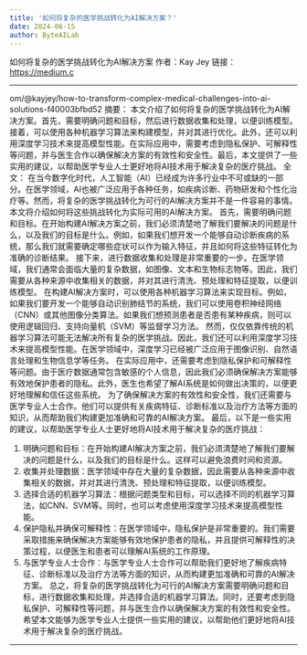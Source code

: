 ```yaml
---
title: '如何将复杂的医学挑战转化为AI解决方案？'
date: 2024-06-15
author: ByteAILab
---
```


如何将复杂的医学挑战转化为AI解决方案
作者：Kay Jey
链接：https://medium.c

---
om/@kayjey/how-to-transform-complex-medical-challenges-into-ai-solutions-f40003bfbd52
摘要：
本文介绍了如何将复杂的医学挑战转化为AI解决方案。首先，需要明确问题和目标，然后进行数据收集和处理，以便训练模型。接着，可以使用各种机器学习算法来构建模型，并对其进行优化。此外，还可以利用深度学习技术来提高模型性能。在实际应用中，需要考虑到隐私保护、可解释性等问题，并与医生合作以确保解决方案的有效性和安全性。最后，本文提供了一些实用的建议，以帮助医学专业人士更好地将AI技术用于解决复杂的医疗挑战。
全文：
在当今数字化时代，人工智能（AI）已经成为许多行业中不可或缺的一部分。在医学领域，AI也被广泛应用于各种任务，如疾病诊断、药物研发和个性化治疗等。然而，将复杂的医学挑战转化为可行的AI解决方案并不是一件容易的事情。本文将介绍如何将这些挑战转化为实际可用的AI解决方案。
首先，需要明确问题和目标。在开始构建AI解决方案之前，我们必须清楚地了解我们要解决的问题是什么，以及我们的目标是什么。例如，如果我们想开发一个能够自动诊断疾病的系统，那么我们就需要确定哪些症状可以作为输入特征，并且如何将这些特征转化为准确的诊断结果。
接下来，进行数据收集和处理是非常重要的一步。在医学领域，我们通常会面临大量的复杂数据，如图像、文本和生物标志物等。因此，我们需要从各种来源中收集相关的数据，并对其进行清洗、预处理和特征提取，以便训练模型。
在构建AI解决方案时，可以使用各种机器学习算法来实现目标。例如，如果我们要开发一个能够自动识别肺结节的系统，我们可以使用卷积神经网络（CNN）或其他图像分类算法。如果我们想预测患者是否患有某种疾病，则可以使用逻辑回归、支持向量机（SVM）等监督学习方法。
然而，仅仅依靠传统的机器学习算法可能无法解决所有复杂的医学挑战。因此，我们还可以利用深度学习技术来提高模型性能。在医学领域中，深度学习已经被广泛应用于图像识别、自然语言处理和生物信息学等任务。
在实际应用中，还需要考虑到隐私保护和可解释性等问题。由于医疗数据通常包含敏感的个人信息，因此我们必须确保解决方案能够有效地保护患者的隐私。此外，医生也希望了解AI系统是如何做出决策的，以便更好地理解和信任这些系统。
为了确保解决方案的有效性和安全性，我们还需要与医学专业人士合作。他们可以提供有关疾病特征、诊断标准以及治疗方法等方面的知识，从而帮助我们构建更加准确和可靠的AI解决方案。
最后，以下是一些实用的建议，以帮助医学专业人士更好地将AI技术用于解决复杂的医疗挑战：
1. 明确问题和目标：在开始构建AI解决方案之前，我们必须清楚地了解我们要解决的问题是什么，以及我们的目标是什么。这样可以避免浪费时间和资源。
2. 收集并处理数据：医学领域中存在大量的复杂数据，因此需要从各种来源中收集相关的数据，并对其进行清洗、预处理和特征提取，以便训练模型。
3. 选择合适的机器学习算法：根据问题类型和目标，可以选择不同的机器学习算法，如CNN、SVM等。同时，也可以考虑使用深度学习技术来提高模型性能。
4. 保护隐私并确保可解释性：在医学领域中，隐私保护是非常重要的。我们需要采取措施来确保解决方案能够有效地保护患者的隐私，并且提供可解释性的决策过程，以便医生和患者可以理解AI系统的工作原理。
5. 与医学专业人士合作：与医学专业人士合作可以帮助我们更好地了解疾病特征、诊断标准以及治疗方法等方面的知识，从而构建更加准确和可靠的AI解决方案。
总之，将复杂的医学挑战转化为可行的AI解决方案需要明确问题和目标，进行数据收集和处理，并选择合适的机器学习算法。同时，还要考虑到隐私保护、可解释性等问题，并与医生合作以确保解决方案的有效性和安全性。希望本文能够为医学专业人士提供一些实用的建议，以帮助他们更好地将AI技术用于解决复杂的医疗挑战。
---

